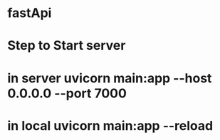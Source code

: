 # fastApi
# Step to Start server
# in server uvicorn main:app --host 0.0.0.0 --port 7000
# in local uvicorn main:app --reload